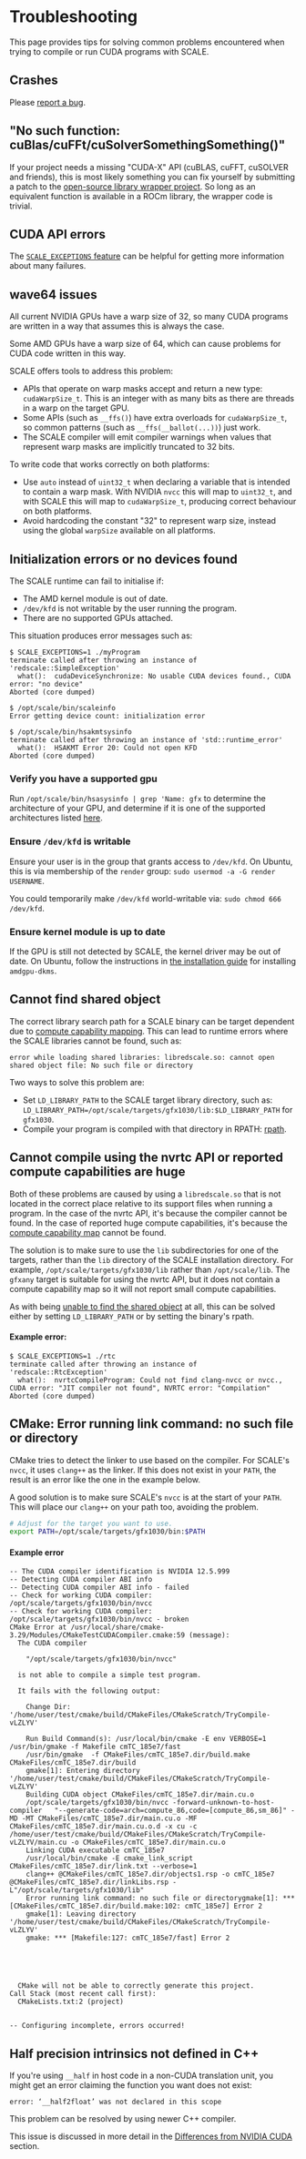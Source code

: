 # Troubleshooting

This page provides tips for solving common problems encountered when trying 
to compile or run CUDA programs with SCALE.

## Crashes

Please [report a bug](../contact/report-a-bug.md).

## "No such function: cuBlas/cuFFt/cuSolverSomethingSomething()"

If your project needs a missing "CUDA-X" API (cuBLAS, cuFFT, cuSOLVER and
friends), this is most likely something you can fix yourself by submitting a
patch to the [open-source library wrapper project](https://github.com/spectral-compute/scale-library-wrappers).
So long as an equivalent function is available in a ROCm library, the wrapper
code is trivial.

## CUDA API errors

The [`SCALE_EXCEPTIONS` feature](runtime-extensions.md#scale_exceptions1) can
be helpful for getting more information about many failures.

## wave64 issues

All current NVIDIA GPUs have a warp size of 32, so many CUDA programs are 
written in a way that assumes this is always the case.

Some AMD GPUs have a warp size of 64, which can cause problems for CUDA code 
written in this way.

SCALE offers tools to address this problem:

- APIs that operate on warp masks accept and return a new type: 
  `cudaWarpSize_t`. This is an integer with as many bits as there are 
  threads in a warp on the target GPU.
- Some APIs (such as `__ffs()`) have extra overloads for `cudaWarpSize_t`, so
  common patterns (such as `__ffs(__ballot(...))`) just work.
- The SCALE compiler will emit compiler warnings when values that represent 
  warp masks are implicitly truncated to 32 bits.

To write code that works correctly on both platforms:

- Use `auto` instead of `uint32_t` when declaring a variable that is 
  intended to contain a warp mask. With NVIDIA `nvcc` this will map to
  `uint32_t`, and with SCALE this will map to `cudaWarpSize_t`, producing 
  correct behaviour on both platforms.
- Avoid hardcoding the constant "32" to represent warp size, instead using 
  the global `warpSize` available on all platforms.

## Initialization errors or no devices found

The SCALE runtime can fail to initialise if:

- The AMD kernel module is out of date.
- `/dev/kfd` is not writable by the user running the program.
- There are no supported GPUs attached.

This situation produces error messages such as:

```
$ SCALE_EXCEPTIONS=1 ./myProgram
terminate called after throwing an instance of 'redscale::SimpleException'
  what():  cudaDeviceSynchronize: No usable CUDA devices found., CUDA error: "no device"
Aborted (core dumped)
```

```
$ /opt/scale/bin/scaleinfo
Error getting device count: initialization error
```

```
$ /opt/scale/bin/hsakmtsysinfo
terminate called after throwing an instance of 'std::runtime_error'
  what():  HSAKMT Error 20: Could not open KFD
Aborted (core dumped)
```

### Verify you have a supported gpu

Run `/opt/scale/bin/hsasysinfo | grep 'Name: gfx` to determine the 
architecture of your GPU, and determine if it is one of the supported 
architectures listed [here](../README.md#which-gpus-are-supported).

### Ensure `/dev/kfd` is writable

Ensure your user is in the group that grants access to `/dev/kfd`. On Ubuntu,
this is via membership of the `render` group:
`sudo usermod -a -G render USERNAME`.

You could temporarily make `/dev/kfd` world-writable via: `sudo chmod 666 
/dev/kfd`.

### Ensure kernel module is up to date

If the GPU is still not detected by SCALE, the kernel driver may be out of 
date. On Ubuntu, follow the instructions in
[the installation guide](how-to-install.md#debian-like-linux-debian-ubuntu-mint)
for installing `amdgpu-dkms`.

## Cannot find shared object

The correct library search path for a SCALE binary can be target dependent due
to [compute capability mapping](./compute-capabilities.md). This can lead
to runtime errors where the SCALE libraries cannot be found, such as:

```
error while loading shared libraries: libredscale.so: cannot open shared object file: No such file or directory
```

Two ways to solve this problem are:

 - Set `LD_LIBRARY_PATH` to the SCALE target library directory, such as:
   `LD_LIBRARY_PATH=/opt/scale/targets/gfx1030/lib:$LD_LIBRARY_PATH` for `gfx1030`.
 - Compile your program is compiled with that directory in RPATH:
   [rpath](https://en.wikipedia.org/wiki/Rpath).

## Cannot compile using the nvrtc API or reported compute capabilities are huge

Both of these problems are caused by using a `libredscale.so` that is not
located in the correct place relative to its support files when running a
program. In the case of the nvrtc API, it's because the compiler cannot be
found. In the case of reported huge compute capabilities, it's because the
[compute capability map](./compute-capabilities.md) cannot be found.

The solution is to make sure to use the `lib` subdirectories for one of the
targets, rather than the `lib` directory of the SCALE installation directory.
For example, `/opt/scale/targets/gfx1030/lib` rather than `/opt/scale/lib`. The
`gfxany` target is suitable for using the nvrtc API, but it does not contain a
compute capability map so it will not report small compute capabilities.

As with being [unable to find the shared object](#cannot-find-shared-object) at
all, this can be solved either by setting `LD_LIBRARY_PATH` or by setting the
binary's rpath.

#### Example error:

```
$ SCALE_EXCEPTIONS=1 ./rtc
terminate called after throwing an instance of 'redscale::RtcException'
  what():  nvrtcCompileProgram: Could not find clang-nvcc or nvcc., CUDA error: "JIT compiler not found", NVRTC error: "Compilation"
Aborted (core dumped)
```

## CMake: Error running link command: no such file or directory

CMake tries to detect the linker to use based on the compiler. For SCALE's
`nvcc`, it uses `clang++` as the linker. If this does not exist in your `PATH`,
the result is an error like the one in the example below.

A good solution is to make sure SCALE's `nvcc` is at the start of your `PATH`.
This will place our `clang++` on your path too, avoiding the problem.

```bash
# Adjust for the target you want to use.
export PATH=/opt/scale/targets/gfx1030/bin:$PATH
```

#### Example error

```
-- The CUDA compiler identification is NVIDIA 12.5.999
-- Detecting CUDA compiler ABI info
-- Detecting CUDA compiler ABI info - failed
-- Check for working CUDA compiler: /opt/scale/targets/gfx1030/bin/nvcc
-- Check for working CUDA compiler: /opt/scale/targets/gfx1030/bin/nvcc - broken
CMake Error at /usr/local/share/cmake-3.29/Modules/CMakeTestCUDACompiler.cmake:59 (message):
  The CUDA compiler

    "/opt/scale/targets/gfx1030/bin/nvcc"

  is not able to compile a simple test program.

  It fails with the following output:

    Change Dir: '/home/user/test/cmake/build/CMakeFiles/CMakeScratch/TryCompile-vLZLYV'

    Run Build Command(s): /usr/local/bin/cmake -E env VERBOSE=1 /usr/bin/gmake -f Makefile cmTC_185e7/fast
    /usr/bin/gmake  -f CMakeFiles/cmTC_185e7.dir/build.make CMakeFiles/cmTC_185e7.dir/build
    gmake[1]: Entering directory '/home/user/test/cmake/build/CMakeFiles/CMakeScratch/TryCompile-vLZLYV'
    Building CUDA object CMakeFiles/cmTC_185e7.dir/main.cu.o
    /opt/scale/targets/gfx1030/bin/nvcc -forward-unknown-to-host-compiler   "--generate-code=arch=compute_86,code=[compute_86,sm_86]" -MD -MT CMakeFiles/cmTC_185e7.dir/main.cu.o -MF CMakeFiles/cmTC_185e7.dir/main.cu.o.d -x cu -c /home/user/test/cmake/build/CMakeFiles/CMakeScratch/TryCompile-vLZLYV/main.cu -o CMakeFiles/cmTC_185e7.dir/main.cu.o
    Linking CUDA executable cmTC_185e7
    /usr/local/bin/cmake -E cmake_link_script CMakeFiles/cmTC_185e7.dir/link.txt --verbose=1
    clang++ @CMakeFiles/cmTC_185e7.dir/objects1.rsp -o cmTC_185e7 @CMakeFiles/cmTC_185e7.dir/linkLibs.rsp -L"/opt/scale/targets/gfx1030/lib"
    Error running link command: no such file or directorygmake[1]: *** [CMakeFiles/cmTC_185e7.dir/build.make:102: cmTC_185e7] Error 2
    gmake[1]: Leaving directory '/home/user/test/cmake/build/CMakeFiles/CMakeScratch/TryCompile-vLZLYV'
    gmake: *** [Makefile:127: cmTC_185e7/fast] Error 2





  CMake will not be able to correctly generate this project.
Call Stack (most recent call first):
  CMakeLists.txt:2 (project)


-- Configuring incomplete, errors occurred!
```

## Half precision intrinsics not defined in C++

If you're using `__half` in host code in a non-CUDA translation unit, you 
might get an error claiming the function you want does not exist:

```
error: ‘__half2float’ was not declared in this scope
```

This problem can be resolved by using newer C++ compiler.

This issue is discussed in more detail in the [Differences from NVIDIA CUDA](differences.md#host-side-__half-support) 
section.
